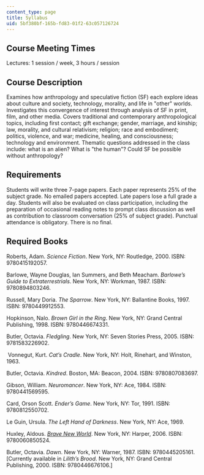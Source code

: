 ```yaml
---
content_type: page
title: Syllabus
uid: 5bf380bf-165b-fd83-01f2-63c057126724
---
```


Course Meeting Times
--------------------

Lectures: 1 session / week, 3 hours / session

Course Description
------------------

Examines how anthropology and speculative fiction (SF) each explore ideas about culture and society, technology, morality, and life in "other" worlds. Investigates this convergence of interest through analysis of SF in print, film, and other media. Covers traditional and contemporary anthropological topics, including first contact; gift exchange; gender, marriage, and kinship; law, morality, and cultural relativism; religion; race and embodiment; politics, violence, and war; medicine, healing, and consciousness; technology and environment. Thematic questions addressed in the class include: what is an alien? What is "the human"? Could SF be possible without anthropology?

Requirements
------------

Students will write three 7-page papers. Each paper represents 25% of the subject grade. No emailed papers accepted. Late papers lose a full grade a day. Students will also be evaluated on class participation, including the preparation of occasional reading notes to prompt class discussion as well as contribution to classroom conversation (25% of subject grade). Punctual attendance is obligatory. There is no final.

Required Books
--------------

Roberts, Adam. _Science Fiction_. New York, NY: Routledge, 2000. ISBN: 9780415192057.

Barlowe, Wayne Douglas, Ian Summers, and Beth Meacham. _Barlowe’s Guide to Extraterrestrials_. New York, NY: Workman, 1987. ISBN: 9780894803246.

Russell, Mary Doria. _The Sparrow_. New York, NY: Ballantine Books, 1997. ISBN: 9780449912553.

Hopkinson, Nalo. _Brown Girl in the Ring_. New York, NY: Grand Central Publishing, 1998. ISBN: 9780446674331.

Butler, Octavia. _Fledgling_. New York, NY: Seven Stories Press, 2005. ISBN: 9781583226902.

 Vonnegut, Kurt. _Cat’s Cradle_. New York, NY: Holt, Rinehart, and Winston, 1963.

Butler, Octavia. _Kindred_. Boston, MA: Beacon, 2004. ISBN: 9780807083697.

Gibson, William. _Neuromancer_. New York, NY: Ace, 1984. ISBN: 9780441569595.

Card, Orson Scott. _Ender’s Game_. New York, NY: Tor, 1991. ISBN: 9780812550702.

Le Guin, Ursula. _The Left Hand of Darkness_. New York, NY: Ace, 1969.

Huxley, Aldous. _[Brave New World](http://www.huxley.net/bnw/)_. New York, NY: Harper, 2006. ISBN: 9780060850524.

Butler, Octavia. _Dawn_. New York, NY: Warner, 1987. ISBN: 9780445205161. \[Currently available in _Lilith’s Brood_. New York, NY: Grand Central Publishing, 2000. ISBN: 9780446676106.\]